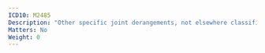 ```yaml
---
ICD10: M2485
Description: "Other specific joint derangements, not elsewhere classified: Pelvic region and thigh"
Matters: No
Weight: 0
---
```


